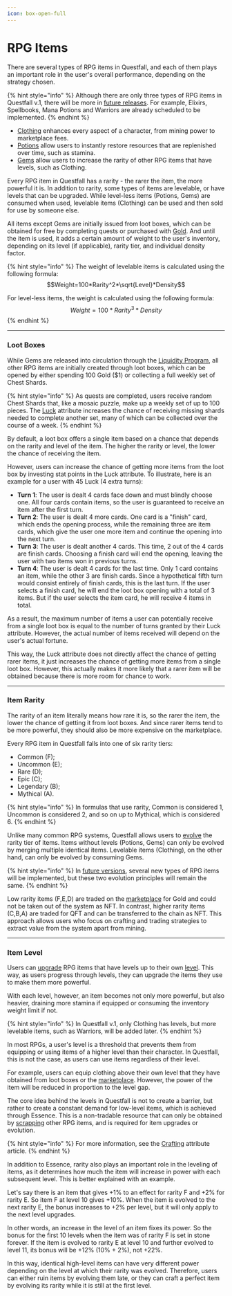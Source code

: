 ```yaml
---
icon: box-open-full
---
```


# RPG Items

There are several types of RPG items in Questfall, and each of them plays an important role in the user's overall performance, depending on the strategy chosen.

{% hint style="info" %}
Although there are only three types of RPG items in Questfall v.1, there will be more in [future releases](../../../roadmap/future-versions.md). For example, Elixirs, Spellbooks, Mana Potions and Warriors are already scheduled to be implemented.
{% endhint %}

* [Clothing](../items.md) enhances every aspect of a character, from mining power to marketplace fees.
* [Potions](potions.md) allow users to instantly restore resources that are replenished over time, such as stamina.&#x20;
* [Gems](gems.md) allow users to increase the rarity of other RPG items that have levels, such as Clothing.

Every RPG item in Questfall has a rarity - the rarer the item, the more powerful it is. In addition to rarity, some types of items are levelable, or have levels that can be upgraded. While level-less items (Potions, Gems) are consumed when used, levelable items (Clothing) can be used and then sold for use by someone else.

All items except Gems are initially issued from loot boxes, which can be obtained for free by completing quests or purchased with [Gold](../../../assets/gold-in-game.md). And until the item is used, it adds a certain amount of weight to the user's inventory, depending on its level (if applicable), rarity tier, and individual density factor.

{% hint style="info" %}
The weight of levelable items is calculated using the following formula:\
$$Weight=100*Rarity^2*\sqrt{Level}*Density$$

For level-less items, the weight is calculated using the following formula:\
$$Weight=100*Rarity^3*Density$$
{% endhint %}

***

### Loot Boxes

While Gems are released into circulation through the [Liquidity Program](../../../infrastructure/liquidity-providers.md), all other RPG items are initially created through loot boxes, which can be opened by either spending 100 Gold ($1) or collecting a full weekly set of Chest Shards.

{% hint style="info" %}
As quests are completed, users receive random Chest Shards that, like a mosaic puzzle, make up a weekly set of up to 100 pieces. The [Luck](../rpg-attributes/luck.md) attribute increases the chance of receiving missing shards needed to complete another set, many of which can be collected over the course of a week.
{% endhint %}

By default, a loot box offers a single item based on a chance that depends on the rarity and level of the item. The higher the rarity or level, the lower the chance of receiving the item.

However, users can increase the chance of getting more items from the loot box by investing stat points in the Luck attribute. To illustrate, here is an example for a user with 45 Luck (4 extra turns):

* **Turn 1**: The user is dealt 4 cards face down and must blindly choose one. All four cards contain items, so the user is guaranteed to receive an item after the first turn.
* **Turn 2**: The user is dealt 4 more cards. One card is a "finish" card, which ends the opening process, while the remaining three are item cards, which give the user one more item and continue the opening into the next turn.
* **Turn 3**: The user is dealt another 4 cards. This time, 2 out of the 4 cards are finish cards. Choosing a finish card will end the opening, leaving the user with two items won in previous turns.
* **Turn 4**: The user is dealt 4 cards for the last time. Only 1 card contains an item, while the other 3 are finish cards. Since a hypothetical fifth turn would consist entirely of finish cards, this is the last turn. If the user selects a finish card, he will end the loot box opening with a total of 3 items. But if the user selects the item card, he will receive 4 items in total.

As a result, the maximum number of items a user can potentially receive from a single loot box is equal to the number of turns granted by their Luck attribute. However, the actual number of items received will depend on the user's actual fortune.

This way, the Luck attribute does not directly affect the chance of getting rarer items, it just increases the chance of getting more items from a single loot box. However, this actually makes it more likely that a rarer item will be obtained because there is more room for chance to work.

***

### Item Rarity

The rarity of an item literally means how rare it is, so the rarer the item, the lower the chance of getting it from loot boxes. And since rarer items tend to be more powerful, they should also be more expensive on the marketplace.

Every RPG item in Questfall falls into one of six rarity tiers:

* Common (F);
* Uncommon (E);
* Rare (D);
* Epic (C);
* Legendary (B);
* Mythical (A).

{% hint style="info" %}
In formulas that use rarity, Common is considered 1, Uncommon is considered 2, and so on up to Mythical, which is considered 6.
{% endhint %}

Unlike many common RPG systems, Questfall allows users to [evolve](../rpg-attributes/crafting.md#evolving) the rarity tier of items. Items without levels (Potions, Gems) can only be evolved by merging multiple identical items. Levelable items (Clothing), on the other hand, can only be evolved by consuming Gems.

{% hint style="info" %}
In [future versions](../../../roadmap/future-versions.md), several new types of RPG items will be implemented, but these two evolution principles will remain the same.
{% endhint %}

Low rarity items (F,E,D) are traded on the [marketplace](../../../infrastructure/marketplace.md) for Gold and could not be taken out of the system as NFT. In contrast, higher rarity items (C,B,A) are traded for QFT and can be transferred to the chain as NFT. This approach allows users who focus on crafting and trading strategies to extract value from the system apart from mining.

***

### Item Level

Users can [upgrade](../rpg-attributes/crafting.md#upgrading) RPG items that have levels up to their own [level](../levels.md). This way, as users progress through levels, they can upgrade the items they use to make them more powerful.

With each level, however, an item becomes not only more powerful, but also heavier, draining more stamina if equipped or consuming the inventory weight limit if not.

{% hint style="info" %}
In Questfall v.1, only Clothing has levels, but more levelable items, such as Warriors, will be added later.
{% endhint %}

In most RPGs, a user's level is a threshold that prevents them from equipping or using items of a higher level than their character. In Questfall, this is not the case, as users can use items regardless of their level.

For example, users can equip clothing above their own level that they have obtained from loot boxes or the [marketplace](../../../infrastructure/marketplace.md). However, the power of the item will be reduced in proportion to the level gap.

The core idea behind the levels in Questfall is not to create a barrier, but rather to create a constant demand for low-level items, which is achieved through Essence. This is a non-tradable resource that can only be obtained by [scrapping](../rpg-attributes/crafting.md#scrapping) other RPG items, and is required for item upgrades or evolution.

{% hint style="info" %}
For more information, see the [Crafting](../rpg-attributes/crafting.md) attribute article.
{% endhint %}

In addition to Essence, rarity also plays an important role in the leveling of items, as it determines how much the item will increase in power with each subsequent level. This is better explained with an example.

Let's say there is an item that gives +1% to an effect for rarity F and +2% for rarity E. So item F at level 10 gives +10%. When the item is evolved to the next rarity E, the bonus increases to +2% per level, but it will only apply to the next level upgrades.&#x20;

In other words, an increase in the level of an item fixes its power. So the bonus for the first 10 levels when the item was of rarity F is set in stone forever. If the item is evolved to rarity E at level 10 and further evolved to level 11, its bonus will be +12% (10% + 2%), not +22%.

In this way, identical high-level items can have very different power depending on the level at which their rarity was evolved. Therefore, users can either ruin items by evolving them late, or they can craft a perfect item by evolving its rarity while it is still at the first level.
